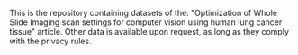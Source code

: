 This is the repository containing datasets of the: "Optimization of Whole Slide Imaging scan settings for computer vision using human lung cancer tissue" article. Other data is available upon request, as long as they comply with the privacy rules.
